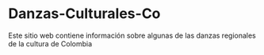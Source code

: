 # Danzas-Culturales-Co
Este sitio web contiene información sobre algunas de las danzas regionales de la cultura de Colombia
